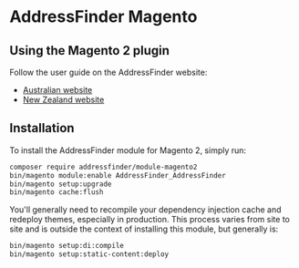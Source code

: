 # AddressFinder Magento

## Using the Magento 2 plugin

Follow the user guide on the AddressFinder website:

- [Australian website](https://addressfinder.com.au/docs/magento-2-user-guide/)
- [New Zealand website](https://addressfinder.nz/docs/magento-2-user-guide/)

## Installation

To install the AddressFinder module for Magento 2, simply run:

```bash
composer require addressfinder/module-magento2
bin/magento module:enable AddressFinder_AddressFinder
bin/magento setup:upgrade
bin/magento cache:flush
```

You'll generally need to recompile your dependency injection cache and redeploy themes, especially in production. This process varies from site to site and is outside the context of installing this module, but generally is:

```bash
bin/magento setup:di:compile
bin/magento setup:static-content:deploy
```